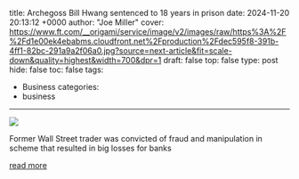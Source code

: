 title: Archegoss Bill Hwang sentenced to 18 years in prison
date: 2024-11-20 20:13:12 +0000
author: "Joe Miller"
cover: https://www.ft.com/__origami/service/image/v2/images/raw/https%3A%2F%2Fd1e00ek4ebabms.cloudfront.net%2Fproduction%2Fdec595f8-391b-4ff1-82bc-291a9a2f06a0.jpg?source=next-article&fit=scale-down&quality=highest&width=700&dpr=1
draft: false
top: false
type: post
hide: false
toc: false
tags:
  - Business
categories:
  - business
---

![](https://www.ft.com/__origami/service/image/v2/images/raw/https%3A%2F%2Fd1e00ek4ebabms.cloudfront.net%2Fproduction%2Fdec595f8-391b-4ff1-82bc-291a9a2f06a0.jpg?source=next-article&fit=scale-down&quality=highest&width=700&dpr=1)

Former Wall Street trader was convicted of fraud and manipulation in scheme that resulted in big losses for banks

[read more](https://www.ft.com/content/913fe92b-56d0-4e51-8044-9f453c3e9183)
